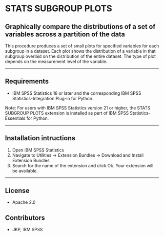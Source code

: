 # STATS SUBGROUP PLOTS
## Graphically compare the distributions of a set of variables across a partition of the data
 This procedure produces a set of small plots for specified variables for each subgroup in a dataset. Each plot shows the distribution of a variable in that subgroup overlaid on the distribution of the entire dataset.  The type of plot depends on the measurement level of the variable.

---
Requirements
----
- IBM SPSS Statistics 18 or later and the corresponding IBM SPSS Statistics-Integration Plug-in for Python.

Note: For users with IBM SPSS Statistics version 21 or higher, the STATS SUBGROUP PLOTS extension is installed as part of IBM SPSS Statistics-Essentials for Python.

---
Installation intructions
----
1. Open IBM SPSS Statistics
2. Navigate to Utilities -> Extension Bundles -> Download and Install Extension Bundles
3. Search for the name of the extension and click Ok. Your extension will be available.

---
License
----

- Apache 2.0
                              
Contributors
----

  - JKP, IBM SPSS
